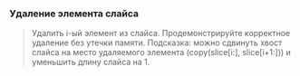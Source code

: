 ### Удаление элемента слайса
> Удалить i-ый элемент из слайса. Продемонстрируйте корректное удаление без утечки памяти.
> Подсказка: можно сдвинуть хвост слайса на место удаляемого элемента (copy(slice[i:], slice[i+1:])) и уменьшить длину слайса на 1.